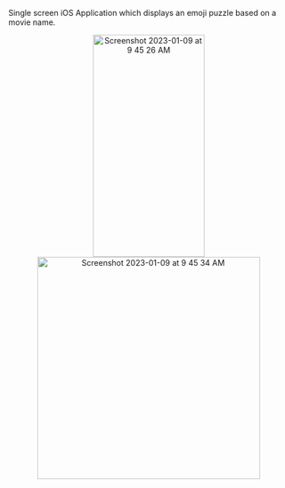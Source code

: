 Single screen iOS Application which displays an emoji puzzle based on a movie name.

<p align="center">

<img width="200" height = "400" alt="Screenshot 2023-01-09 at 9 45 26 AM" src="https://user-images.githubusercontent.com/90863360/211240231-55efa176-f13c-4109-91e6-d50ee518c05e.png">

<img width="400" height = "400" alt="Screenshot 2023-01-09 at 9 45 34 AM" src="https://user-images.githubusercontent.com/90863360/211240237-98ff5536-7682-4714-8d19-a0850b0b92a6.png">

</p>
